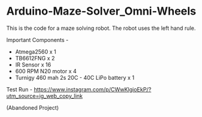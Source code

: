 # Arduino-Maze-Solver_Omni-Wheels

This is the code for a maze solving robot. The robot uses the left hand rule.

Important Components -

* Atmega2560 x 1
* TB6612FNG x 2
* IR Sensor x 16
* 600 RPM N20 motor x 4
* Turnigy 460 mah 2s 20C - 40C LiPo battery x 1


Test Run - https://www.instagram.com/p/CWwKlgioEkP/?utm_source=ig_web_copy_link

(Abandoned Project)
